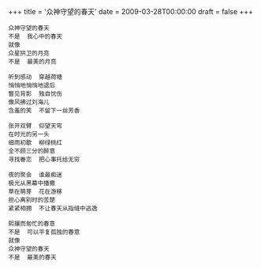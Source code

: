 +++
title = '众神守望的春天'
date = 2009-03-28T00:00:00
draft = false
+++



```text
众神守望的春天
不是  我心中的春天
就像
众星拱卫的月亮
不是  最美的月亮

听到感动  穿越荷塘
悄悄地悄悄地退后
瞥见背影  独自忧伤
像风拂过刘海儿
含羞的笑  不留下一丝芳香

张开双臂  仰望天穹
在时光的另一头
细雨初歇  柳绿桃红
全不顾三分的醉意
寻找眷恋  把心事托给无穷

夜的聚会  谁最痴迷
极光从黑幕中播撒
草在萌芽  花在游移
担心离别时的苦楚
紧紧相拥  不让春天从指缝中逃逸

熙攘而匆忙的春意
不是  可以平复孤独的春意
就像
众神守望的春天
不是  最美的春天
```
